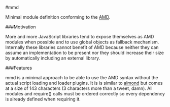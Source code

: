 #mmd

Minimal module definition conforming to the [AMD](https://github.com/amdjs/amdjs-api/wiki/AMD).

###Motivation

More and more JavaScript libraries tend to expose themselves as AMD modules
when possible and to use global objects as fallback mechanism. 
Internally these libraries cannot benefit of AMD because 
neither they can assume an implementation to be present 
nor they should increase their size by automatically including an external library.

###Features

mmd is a minimal approach to be able to use the AMD syntax without the actual script loading and loader plugins.
It is is similar to [almond](https://github.com/jrburke/almond) but comes at a size of 143 characters (3 characters more than a tweet, damn).
All modules and require() calls must be ordered correctly so every dependency is already defined when requiring it.